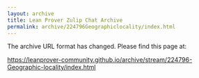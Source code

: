 ```yaml
---
layout: archive
title: Lean Prover Zulip Chat Archive
permalink: archive/224796Geographiclocality/index.html
---
```


The archive URL format has changed. Please find this page at:

<https://leanprover-community.github.io/archive/stream/224796-Geographic-locality/index.html>